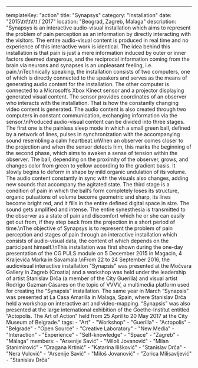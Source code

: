 ---
  templateKey: "action"
  title: "Synapsys"
  category: "Installation"
  date: "2015\t\t\t\t\t /   2017"
  location: "Beograd, Zagreb, Malaga"
  description: "Synapsys is an interactive audio-visual installation which aims to represent the problem of pain perception as an information by directly interacting with the visitors. The entire audio-visual content is produced in real time and no experience of this interactive work is identical. The idea behind this installation is that pain is just a mere information induced by outer or inner factors deemed dangerous, and the reciprocal information coming from the brain via neurons and synapses is an unpleasant feeling, i.e. pain.\nTechnically speaking, the installation consists of two computers, one of which is directly connected to the speakers and serves as the means of generating audio content for the installation. The other computer is connected to a Microsoft’s Xbox Kinect sensor and a projector displaying generated visual content. The sensor provides coordinates of an observer who interacts with the installation. That is how the constantly changing video content is generated. The audio content is also created through two computers in constant communication, exchanging information via the sensor.\nProduced audio-visual content can be divided into three stages. The first one is the painless sleep mode in which a small green ball, defined by a network of lines, pulses in synchronization with the accompanying sound resembling a calm heartbeat.\nWhen an observer comes closer to the projection and when the sensor detects him, this marks the beginning of the second phase, which aims to awaken a sense of tension within the observer. The ball, depending on the proximity of the observer, grows, and changes color from green to yellow according to the gradient basis. It slowly begins to deform in shape by mild organic undulation of its volume. The audio content constantly in sync with the visuals also changes, adding new sounds that accompany the agitated state. The third stage is a condition of pain in which the ball’s form completely loses its structure, organic pulsations of volume become geometric and sharp, its lines become bright red, and it fills in the entire defined digital space in size. The sound gets amplified and intense. The entire synesthesia is transmitted to the observer as a state of pain and discomfort which he or she can easily get out from, if they step back from the projection in a short period of time.\nThe objective of Synapsys is to represent the problem of pain perception and stages of pain through an interactive installation which consists of audio-visual data, the content of which depends on the participant himself.\nThis installation was first shown during the one-day presentation of the CG PULS module on 5 December 2015 in Magacin, 4 Kraljevića Marka in Savamala.\nFrom 22 to 24 September 2016, the audiovisual interactive installation \"Synapsis\" was presented at the Močvara Gallery in Zagreb (Croatia) and a workshop was held under the leadership of artist Stanislav Drča (a member of the City Guerilla) and visual artist Rodrigo Guzman Cásares on the topic of VVVV, a multimedia platform used for creating the “Synapsis” installation. The same year in March “Synapsis” was presented at La Casa Amarilla in Malaga, Spain, where Stanislav Drča held a workshop on interactive art and video-mapping. “Synapsis” was also presented at the large international exhibition of the Goethe-Institut entitled “Actopolis. The Art of Action\" held from 25 April to 20 May 2017 at the City Museum of Belgrade."
  tags: 
    - "Art"
    - "Workshop"
    - "Guerilla"
    - "Actopolis"
    - "Belgrade"
    - "Open Source"
    - "Creative Laboratory"
    - "New Media"
    - "Interaction"
    - "Experience"
    - "Self-knowledge"
    - "Space"
    - "Zagreb"
    - "Málaga"
  members: 
    - "Arsenije Savić"
    - "Miloš Jovanović"
    - "Milan Stanimirović"
    - "Dragana Krtinić"
    - "Katarina Ilišković"
    - "Stanislav Drča"
    - "Nera Vulović"
    - "Arsenije Savić"
    - "Miloš Jovanović"
    - "Zorica Milisavljević"
    - "Stanislav Drča"
